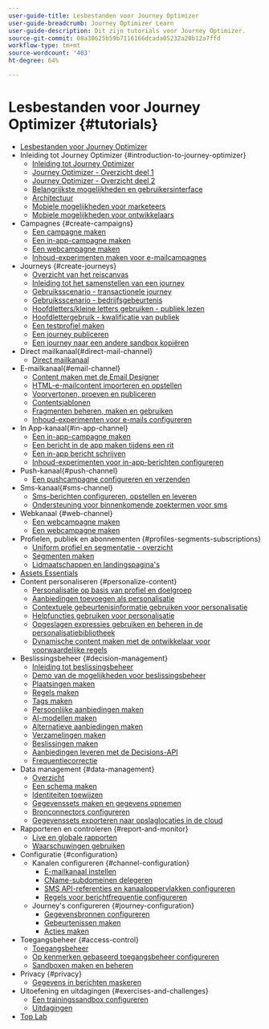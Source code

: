 ```yaml
---
user-guide-title: Lesbestanden voor Journey Optimizer
user-guide-breadcrumb: Journey Optimizer Learn
user-guide-description: Dit zijn tutorials voor Journey Optimizer.
source-git-commit: 08a38625b59b7116166dcada05232a20b12a7ffd
workflow-type: tm+mt
source-wordcount: '403'
ht-degree: 64%

---
```



# Lesbestanden voor Journey Optimizer {#tutorials}

+ [Lesbestanden voor Journey Optimizer](/help/overview.md)
+ Inleiding tot Journey Optimizer {#introduction-to-journey-optimizer}
   + [Inleiding tot Journey Optimizer](/help/introduction/introduction.md)
   + [Journey Optimizer - Overzicht deel 1](/help/introduction/journey-optimizer-overview-part-1.md)
   + [Journey Optimizer - Overzicht deel 2](/help/introduction/journey-optimizer-overview-part-2.md)
   + [Belangrijkste mogelijkheden en gebruikersinterface](/help/introduction/key-capabilities-and-user-interface.md)
   + [Architectuur](/help/introduction/architecture.md)
   + [Mobiele mogelijkheden voor marketeers](/help/channels/mobile-capabilities.md)
   + [Mobiele mogelijkheden voor ontwikkelaars](/help/channels/mobile-capabilities-for-developers.md)
+ Campagnes {#create-campaigns}
   + [Een campagne maken](/help/create-campaigns/create-a-campaign.md)
   + [Een in-app-campagne maken](/help/create-campaigns/in-app.md)
   + [Een webcampagne maken](https://experienceleague.adobe.com/docs/journey-optimizer-learn/tutorials/web-channel/create-a-web-campaign.html)
   + [Inhoud-experimenten maken voor e-mailcampagnes](/help/create-campaigns/content-experiments.md)
+ Journeys {#create-journeys}
   + [Overzicht van het reiscanvas](/help/create-journeys/overview-over-the-journey-canvas.md)
   + [Inleiding tot het samenstellen van een journey](/help/create-journeys/introduction-to-building-a-journey.md)
   + [Gebruiksscenario - transactionele journey](/help/create-journeys/use-case-transactional-journey.md)
   + [Gebruiksscenario - bedrijfsgebeurtenis](/help/create-journeys/use-case-business-event.md)
   + [Hoofdletters/kleine letters gebruiken - publiek lezen](/help/create-journeys/use-case-read-audience.md)
   + [Hoofdlettergebruik - kwalificatie van publiek](/help/create-journeys/use-case-audience-qualification.md)
   + [Een testprofiel maken](/help/create-journeys/test-a-journey.md)
   + [Een journey publiceren](/help/create-journeys/publish-a-journey.md)
   + [Een journey naar een andere sandbox kopiëren](/help/create-journeys/copy-a-journey.md)
+ Direct mailkanaal{#direct-mail-channel}
   + [Direct mailkanaal](/help/channels/direct-mail.md)
+ E-mailkanaal{#email-channel}
   + [Content maken met de Email Designer](/help/channels/create-content-with-the-email-designer.md)
   + [HTML-e-mailcontent importeren en opstellen](/help/channels/import-and-author-html-email-content.md)
   + [Voorvertonen, proeven en publiceren](/help/channels/preview-proof-and-publish.md)
   + [Contentsjablonen](/help/channels/content-templates.md)
   + [Fragmenten beheren, maken en gebruiken](/help/content-management/manage-author-use-fragments.md)
   + [Inhoud-experimenten voor e-mails configureren](/help/experimentation/content-experiments-for-emails.md)
+ In App-kanaal{#in-app-channel}
   + [Een in-app-campagne maken](/help/channels/create-an-in-app-campaign.md)
   + [Een bericht in de app maken tijdens een rit](/help/channels/create-an-in-app-message-in-a-journey.md)
   + [Een in-app bericht schrijven](/help/channels/author-in-app-messages.md)
   + [Inhoud-experimenten voor in-app-berichten configureren](/help/experimentation/content-experiments-for-in-app-messages.md)
+ Push-kanaal{#push-channel}
   + [Een pushcampagne configureren en verzenden](/help/channels/create-a-push-campaign.md)
+ Sms-kanaal{#sms-channel}
   + [Sms-berichten configureren, opstellen en leveren](/help/channels/author-sms-messages.md)
   + [Ondersteuning voor binnenkomende zoektermen voor sms](/help/channels/inbound-keyword-support-for-sms.md)
+ Webkanaal {#web-channel}
   + [Een webcampagne maken](/help/channels/create-a-web-campaign.md)
   + [Een webcampagne maken](/help/channels/author-a-web-campaign.md)
+ Profielen, publiek en abonnementen {#profiles-segments-subscriptions}
   + [Uniform profiel en segmentatie - overzicht](/help/set-up-resources/unified-profile-and-segmentation-overview.md)
   + [Segmenten maken](/help/set-up-resources/create-segments.md)
   + [Lidmaatschappen en landingspagina&#39;s](/help/subscriptions-and-landing-pages.md)
+ [Assets Essentials](/help/assets-essentials-overview.md)
+ Content personaliseren {#personalize-content}
   + [Personalisatie op basis van profiel en doelgroep](/help/personalize-content/profile-and-audience-membership-based-personalization.md)
   + [Aanbiedingen toevoegen als personalisatie](/help/personalize-content/add-offer-decisioning-to-messages.md)
   + [Contextuele gebeurtenisinformatie gebruiken voor personalisatie](/help/personalize-content/use-contextual-event-information-for-personalization.md)
   + [Helpfuncties gebruiken voor personalisatie](/help/personalize-content/use-helper-functions-for-personalization.md)
   + [Opgeslagen expressies gebruiken en beheren in de personalisatiebibliotheek](/help/personalize-content/use-and-manage-saved-expressions-in-personalization-library.md)
   + [Dynamische content maken met de ontwikkelaar voor voorwaardelijke regels](/help/personalize-content/create-dynamic-content.md)
+ Beslissingsbeheer {#decision-management}
   + [Inleiding tot beslissingsbeheer](/help/decision-management/introduction-to-decision-management.md)
   + [Demo van de mogelijkheden voor beslissingsbeheer](/help/decision-management/demo-of-decision-management-capabilities.md)
   + [Plaatsingen maken](/help/decision-management/create-placements.md)
   + [Regels maken](/help/decision-management/create-rules.md)
   + [Tags maken](/help/decision-management/create-tags.md)
   + [Persoonlijke aanbiedingen maken](/help/decision-management/create-personalized-offers.md)
   + [AI-modellen maken](/help/decision-management/create-ai-models.md)
   + [Alternatieve aanbiedingen maken](/help/decision-management/create-fallback-offers.md)
   + [Verzamelingen maken](/help/decision-management/create-collections.md)
   + [Beslissingen maken](/help/decision-management/create-decisions.md)
   + [Aanbiedingen leveren met de Decisions-API](/help/decision-management/deliver-offers-with-the-decisions-api.md)
   + [Frequentiecorrectie](/help/decision-management/frequency-capping.md)
+ Data management {#data-management}
   + [Overzicht](/help/set-up-data/set-up-data-overview.md)
   + [Een schema maken](/help/set-up-data/create-schema.md)
   + [Identiteiten toewijzen](/help/set-up-data/map-identities.md)
   + [Gegevenssets maken en gegevens opnemen](/help/set-up-data/create-datasets-and-ingest-data.md)
   + [Bronconnectors configureren](/help/set-up-data/configure-source-connectors.md)
   + [Gegevenssets exporteren naar opslaglocaties in de cloud](/help/set-up-data/export-datasets.md)
+ Rapporteren en controleren {#report-and-monitor}
   + [Live en globale rapporten](/help/report-and-monitor/live-and-global-reports.md)
   + [Waarschuwingen gebruiken](/help/administration/alerts.md)
+ Configuratie {#configuration}
   + Kanalen configureren {#channel-configuration}
      + [E-mailkanaal instellen](/help/set-up-channels/set-up-email-channel.md)
      + [CName-subdomeinen delegeren](/help/set-up-channels/delegate-cname-subdomains.md)
      + [SMS API-referenties en kanaaloppervlakken configureren](/help/set-up-channels/set-up-sms-channel.md)
      + [Regels voor berichtfrequentie configureren](/help/administration/configure-frequency-rules.md)
   + Journey&#39;s configureren {#journey-configuration}
      + [Gegevensbronnen configureren](/help/set-up-journeys/configure-data-sources.md)
      + [Gebeurtenissen maken](/help/set-up-journeys/create-events.md)
      + [Acties maken](/help/set-up-journeys/create-actions.md)
+ Toegangsbeheer {#access-control}
   + [Toegangsbeheer](/help/set-up-access/access-management.md)
   + [Op kenmerken gebaseerd toegangsbeheer configureren](https://experienceleague.adobe.com/docs/platform-learn/tutorials/admin/configure-attribute-based-access-control.html)
   + [Sandboxen maken en beheren](/help/set-up-access/create-and-manage-sandboxes.md)
+ Privacy {#privacy}
   + [Gegevens in berichten maskeren](/help/privacy/mask-data-in-messages.md)
+ Uitoefening en uitdagingen {#exercises-and-challenges}
   + [Een trainingssandbox configureren](https://experienceleague.adobe.com/docs/journey-optimizer-learn/configure-a-training-sandbox/introduction-and-prerequisites.html)
   + [Uitdagingen](https://experienceleague.adobe.com/docs/journey-optimizer-learn/challenges/introduction-and-prerequisites.html)
+ [Top Lab](/help/summit-lab-731/l731-assets.md)
